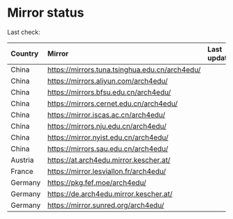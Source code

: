 <script src="./time.js"></script>
# Mirror status
Last check: <script type="text/javascript">localize(1740188516.8808558);</script>

|Country|Mirror|Last update|
|:------|:-----|:----------|
|China|https://mirrors.tuna.tsinghua.edu.cn/arch4edu/|<script type="text/javascript">localize(1740163412);</script>|
|China|https://mirrors.aliyun.com/arch4edu/|<script type="text/javascript">localize(1740163412);</script>|
|China|https://mirrors.bfsu.edu.cn/arch4edu/|<script type="text/javascript">localize(1740120057);</script>|
|China|https://mirrors.cernet.edu.cn/arch4edu/|<script type="text/javascript">localize(1740163412);</script>|
|China|https://mirror.iscas.ac.cn/arch4edu/|<script type="text/javascript">localize(1740163412);</script>|
|China|https://mirrors.nju.edu.cn/arch4edu/|<script type="text/javascript">localize(1740120057);</script>|
|China|https://mirror.nyist.edu.cn/arch4edu/|<script type="text/javascript">localize(1740120057);</script>|
|China|https://mirrors.sau.edu.cn/arch4edu/|<script type="text/javascript">localize(1731653531);</script>|
|Austria|https://at.arch4edu.mirror.kescher.at/|<script type="text/javascript">localize(1740163412);</script>|
|France|https://mirror.lesviallon.fr/arch4edu/|<script type="text/javascript">localize(1740163412);</script>|
|Germany|https://pkg.fef.moe/arch4edu/|<script type="text/javascript">localize(1740163412);</script>|
|Germany|https://de.arch4edu.mirror.kescher.at/|<script type="text/javascript">localize(1740163412);</script>|
|Germany|https://mirror.sunred.org/arch4edu/|<script type="text/javascript">localize(1740163412);</script>|

<script src="./tablefilter/tablefilter.js"></script>
<script src="./table.js"></script>